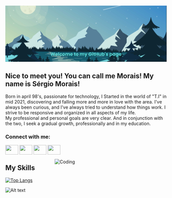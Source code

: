 
![MasterHead](https://github.com/SergioMor4is/SergioMor4is/blob/main/midia/banner%20(1).png)

## Nice to meet you! You can call me Morais! My name is Sérgio Morais!

<p align="rigth">
Born in april 98's, passionate for technology, I Started in the world of "T.I" in mid 2021, discovering and falling more and more in love with the area.
I've always been curious, and I've always tried to understand how things work. I strive to be responsive and organized in all aspects of my life. <br>
My professional and personal goals are very clear. And in conjunction with the two, I seek a gradual growth, professionally and in my education.
</p>
 
<h3 align="left">Connect with me:</h3>
<p align="left">
<a href="https://twitter.com/SergioMorais" target="blank"><img align="center" src="https://cdn.jsdelivr.net/npm/simple-icons@3.0.1/icons/twitter.svg" alt="" height="30" width="40" /></a>
<a href="https://www.linkedin.com/in/s%C3%A9rgio-augusto-de-morais-7b9bbb17b/" target="blank"><img align="center" src="https://cdn.jsdelivr.net/npm/simple-icons@3.0.1/icons/linkedin.svg" alt="" height="30" width="40" /></a>
<a href="https://www.instagram.com/_s.morais/?__coig_restricted=1" target="blank"><img align="center" src="https://cdn.jsdelivr.net/npm/simple-icons@3.0.1/icons/instagram.svg" alt="" height="30" width="40" /></a>
<a href="#" target="blank"><img align="center" src="https://cdn.jsdelivr.net/npm/simple-icons@3.0.1/icons/youtube.svg" alt="" height="30" width="40" /></a>
</p>
</p>  

<div>
     <img align="right" alt="Coding" width="350" src="https://res.cloudinary.com/practicaldev/image/fetch/s--sNXjzc6P--/c_limit%2Cf_auto%2Cfl_progressive%2Cq_66%2Cw_880/https://media1.tenor.com/images/0c34272909ee2a4db5606a014082312b/tenor.gif%3Fitemid%3D15828752">
</div>


## My Skills

[![Top Langs](https://github-readme-stats.vercel.app/api/top-langs/?username=SergioMor4is&langs_count=8&theme=tokyonight)](https://github.com/anuraghazra/github-readme-stats)


![Alt text](https://spotify-recently-played-readme.vercel.app/api?user=v27kcwjs6bw4e0j6s7nh421o5&width={600}) 

  
 ##
    
 

  
  
  

